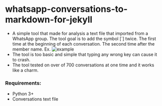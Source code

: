 # whatsapp-conversations-to-markdown-for-jekyll

* A simple tool that made for analysis a text file that imported from a WhatsApp group. The tool goal is to add the symbol    [`]    twice. The first time at the beginning of each conversation. The second time after the member name.
      Ex.
![example](https://www.dropbox.com/s/jzrr0q161jp2pnk/2016-02-29%2022_06_12-%D8%AA%D9%82%D8%A7%D8%B1%D9%8A%D8%B1%20%D9%82%D8%A7%D8%B1%D8%A6.png?dl=1)
* The tool is too basic and simple that typing any wrong key can cause it to crash.
* The tool tested on over of 700 conversations at one time and it works like a charm.


### Requirements:
* Python 3+
* Conversations text file
